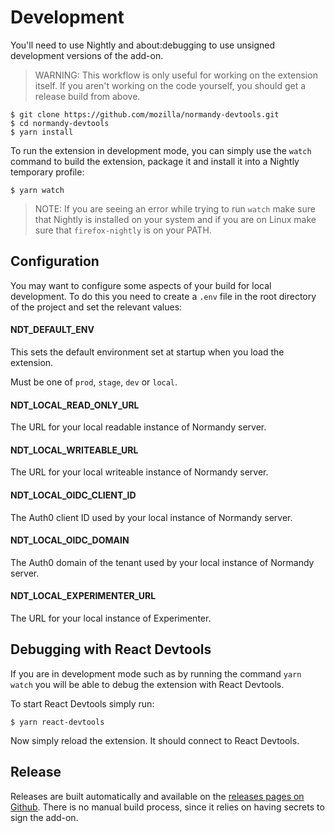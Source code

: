 # Development

You'll need to use Nightly and about:debugging to use unsigned development
versions of the add-on.

> WARNING: This workflow is only useful for working on the extension itself.
> If you aren't working on the code yourself, you should get a release build
> from above.

```
$ git clone https://github.com/mozilla/normandy-devtools.git
$ cd normandy-devtools
$ yarn install
```

To run the extension in development mode, you can simply use the `watch` command to
build the extension, package it and install it into a Nightly temporary profile:

```
$ yarn watch
```

> NOTE: If you are seeing an error while trying to run `watch` make sure that Nightly
> is installed on your system and if you are on Linux make sure that `firefox-nightly`
> is on your PATH.

## Configuration

You may want to configure some aspects of your build for local development.
To do this you need to create a `.env` file in the root directory of the 
project and set the relevant values:

#### NDT_DEFAULT_ENV

This sets the default environment set at startup when you load the 
extension.

Must be one of `prod`, `stage`, `dev` or `local`. 

#### NDT_LOCAL_READ_ONLY_URL

The URL for your local readable instance of Normandy server.

#### NDT_LOCAL_WRITEABLE_URL

The URL for your local writeable instance of Normandy server.

#### NDT_LOCAL_OIDC_CLIENT_ID

The Auth0 client ID used by your local instance of Normandy server.

#### NDT_LOCAL_OIDC_DOMAIN

The Auth0 domain of the tenant used by your local instance of Normandy 
server.

#### NDT_LOCAL_EXPERIMENTER_URL

The URL for your local instance of Experimenter.

## Debugging with React Devtools

If you are in development mode such as by running the command `yarn watch` you will 
be able to debug the extension with React Devtools. 

To start React Devtools simply run:
```
$ yarn react-devtools
```

Now simply reload the extension. It should connect to React Devtools.

## Release

Releases are built automatically and available on the
[releases pages on Github](https://github.com/mozilla/normandy-devtools/releases).
There is no manual build process, since it relies on having secrets to sign the add-on.